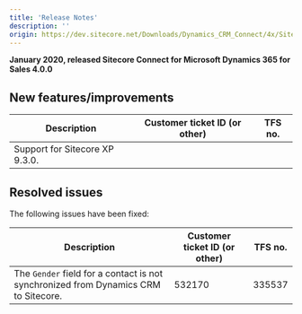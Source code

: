 ```yaml
---
title: 'Release Notes'
description: ''
origin: https://dev.sitecore.net/Downloads/Dynamics_CRM_Connect/4x/Sitecore_Connect_for_Microsoft_Dynamics_365_for_Sales_400/Release_Notes
---
```


**January 2020, released Sitecore Connect for Microsoft Dynamics 365 for Sales 4.0.0**

## New features/improvements

| Description                    | Customer ticket ID (or other) | TFS no. |
| ------------------------------ | ----------------------------- | ------- |
| Support for Sitecore XP 9.3.0. |                               |         |

## Resolved issues

The following issues have been fixed:

| Description                                                                         | Customer ticket ID (or other) | TFS no. |
| ----------------------------------------------------------------------------------- | ----------------------------- | ------- |
| The `Gender` field for a contact is not synchronized from Dynamics CRM to Sitecore. | 532170                        | 335537  |
